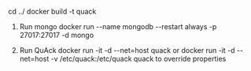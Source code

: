 cd ../
docker build -t quack

1. Run mongo
docker run --name mongodb --restart always -p 27017:27017 -d mongo

2. Run QuAck
docker run -it -d --net=host quack
or
docker run -it -d --net=host -v /etc/quack:/etc/quack quack
to override properties